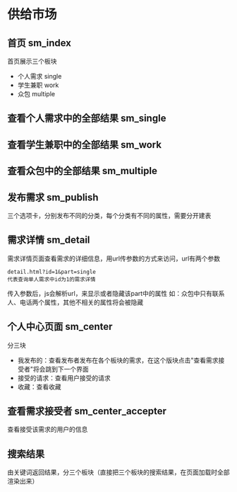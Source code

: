 # 供给市场

## 首页 sm_index
首页展示三个板块
- 个人需求 single
- 学生兼职 work
- 众包 multiple

## 查看个人需求中的全部结果 sm_single

## 查看学生兼职中的全部结果 sm_work

## 查看众包中的全部结果 sm_multiple

## 发布需求 sm_publish
三个选项卡，分别发布不同的分类，每个分类有不同的属性，需要分开建表

## 需求详情 sm_detail
需求详情页面查看需求的详细信息，用url传参数的方式来访问，url有两个参数
```
detail.html?id=1&part=single
代表查询单人需求中id为1的需求详情
```

传入参数后，js会解析url，来显示或者隐藏该part中的属性
如：众包中只有联系人、电话两个属性，其他不相关的属性将会被隐藏

## 个人中心页面 sm_center
分三块
- 我发布的：查看发布者发布在各个板块的需求，在这个版块点击"查看需求接受者"将会跳到下一个界面
- 接受的请求：查看用户接受的请求
- 收藏：查看收藏

## 查看需求接受者 sm_center_accepter
查看接受该需求的用户的信息

## 搜索结果
由关键词返回结果，分三个板块（直接把三个板块的搜索结果，在页面加载时全部渲染出来）
